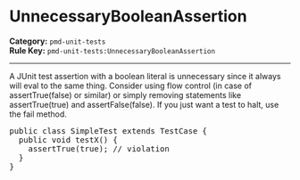 # UnnecessaryBooleanAssertion
**Category:** `pmd-unit-tests`<br/>
**Rule Key:** `pmd-unit-tests:UnnecessaryBooleanAssertion`<br/>


-----

A JUnit test assertion with a boolean literal is unnecessary since it always will eval to the same thing. Consider using flow control (in case of assertTrue(false) or similar) or simply removing statements like assertTrue(true) and assertFalse(false). If you just want a test to halt, use the fail method.
<pre>
public class SimpleTest extends TestCase {
  public void testX() {
    assertTrue(true); // violation
  }
}</pre>

